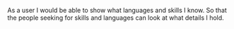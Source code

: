 As a user I would be able to show what languages and skills I know. So that the people seeking for skills and languages can look at what details I hold.
